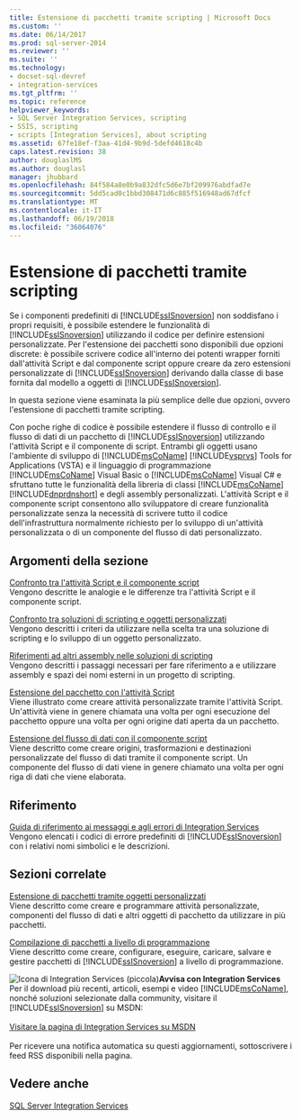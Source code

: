 ```yaml
---
title: Estensione di pacchetti tramite scripting | Microsoft Docs
ms.custom: ''
ms.date: 06/14/2017
ms.prod: sql-server-2014
ms.reviewer: ''
ms.suite: ''
ms.technology:
- docset-sql-devref
- integration-services
ms.tgt_pltfrm: ''
ms.topic: reference
helpviewer_keywords:
- SQL Server Integration Services, scripting
- SSIS, scripting
- scripts [Integration Services], about scripting
ms.assetid: 67fe18ef-f3aa-41d4-9b9d-5defd4618c4b
caps.latest.revision: 38
author: douglaslMS
ms.author: douglasl
manager: jhubbard
ms.openlocfilehash: 84f584a8e0b9a832dfc5d6e7bf209976abdfad7e
ms.sourcegitcommit: 5dd5cad0c1bbd308471d6c885f516948ad67dfcf
ms.translationtype: MT
ms.contentlocale: it-IT
ms.lasthandoff: 06/19/2018
ms.locfileid: "36064076"
---
```

# <a name="extending-packages-with-scripting"></a>Estensione di pacchetti tramite scripting
  Se i componenti predefiniti di [!INCLUDE[ssISnoversion](../../includes/ssisnoversion-md.md)] non soddisfano i propri requisiti, è possibile estendere le funzionalità di [!INCLUDE[ssISnoversion](../../includes/ssisnoversion-md.md)] utilizzando il codice per definire estensioni personalizzate. Per l'estensione dei pacchetti sono disponibili due opzioni discrete: è possibile scrivere codice all'interno dei potenti wrapper forniti dall'attività Script e dal componente script oppure creare da zero estensioni personalizzate di [!INCLUDE[ssISnoversion](../../includes/ssisnoversion-md.md)] derivando dalla classe di base fornita dal modello a oggetti di [!INCLUDE[ssISnoversion](../../includes/ssisnoversion-md.md)].  
  
 In questa sezione viene esaminata la più semplice delle due opzioni, ovvero l'estensione di pacchetti tramite scripting.  
  
 Con poche righe di codice è possibile estendere il flusso di controllo e il flusso di dati di un pacchetto di [!INCLUDE[ssISnoversion](../../includes/ssisnoversion-md.md)] utilizzando l'attività Script e il componente di script. Entrambi gli oggetti usano l'ambiente di sviluppo di [!INCLUDE[msCoName](../../includes/msconame-md.md)] [!INCLUDE[vsprvs](../../includes/vsprvs-md.md)] Tools for Applications (VSTA) e il linguaggio di programmazione [!INCLUDE[msCoName](../../includes/msconame-md.md)] Visual Basic o [!INCLUDE[msCoName](../../includes/msconame-md.md)] Visual C# e sfruttano tutte le funzionalità della libreria di classi [!INCLUDE[msCoName](../../includes/msconame-md.md)] [!INCLUDE[dnprdnshort](../../includes/dnprdnshort-md.md)] e degli assembly personalizzati. L'attività Script e il componente script consentono allo sviluppatore di creare funzionalità personalizzate senza la necessità di scrivere tutto il codice dell'infrastruttura normalmente richiesto per lo sviluppo di un'attività personalizzata o di un componente del flusso di dati personalizzato.  
  
## <a name="in-this-section"></a>Argomenti della sezione  
 [Confronto tra l'attività Script e il componente script](../extending-packages-scripting/comparing-the-script-task-and-the-script-component.md)  
 Vengono descritte le analogie e le differenze tra l'attività Script e il componente script.  
  
 [Confronto tra soluzioni di scripting e oggetti personalizzati](comparing-scripting-solutions-and-custom-objects.md)  
 Vengono descritti i criteri da utilizzare nella scelta tra una soluzione di scripting e lo sviluppo di un oggetto personalizzato.  
  
 [Riferimenti ad altri assembly nelle soluzioni di scripting](referencing-other-assemblies-in-scripting-solutions.md)  
 Vengono descritti i passaggi necessari per fare riferimento a e utilizzare assembly e spazi dei nomi esterni in un progetto di scripting.  
  
 [Estensione del pacchetto con l'attività Script](../extending-packages-scripting/task/extending-the-package-with-the-script-task.md)  
 Viene illustrato come creare attività personalizzate tramite l'attività Script. Un'attività viene in genere chiamata una volta per ogni esecuzione del pacchetto oppure una volta per ogni origine dati aperta da un pacchetto.  
  
 [Estensione del flusso di dati con il componente script](data-flow-script-component/extending-the-data-flow-with-the-script-component.md)  
 Viene descritto come creare origini, trasformazioni e destinazioni personalizzate del flusso di dati tramite il componente script. Un componente del flusso di dati viene in genere chiamato una volta per ogni riga di dati che viene elaborata.  
  
## <a name="reference"></a>Riferimento  
 [Guida di riferimento ai messaggi e agli errori di Integration Services](../integration-services-error-and-message-reference.md)  
 Vengono elencati i codici di errore predefiniti di [!INCLUDE[ssISnoversion](../../includes/ssisnoversion-md.md)] con i relativi nomi simbolici e le descrizioni.  
  
## <a name="related-sections"></a>Sezioni correlate  
 [Estensione di pacchetti tramite oggetti personalizzati](../extending-packages-custom-objects/extending-packages-with-custom-objects.md)  
 Viene descritto come creare e programmare attività personalizzate, componenti del flusso di dati e altri oggetti di pacchetto da utilizzare in più pacchetti.  
  
 [Compilazione di pacchetti a livello di programmazione](../building-packages-programmatically/building-packages-programmatically.md)  
 Viene descritto come creare, configurare, eseguire, caricare, salvare e gestire pacchetti di [!INCLUDE[ssISnoversion](../../includes/ssisnoversion-md.md)] a livello di programmazione.  
  
![Icona di Integration Services (piccola)](../media/dts-16.gif "icona di Integration Services (piccola)")**Avvisa con Integration Services** <br /> Per il download più recenti, articoli, esempi e video [!INCLUDE[msCoName](../../includes/msconame-md.md)], nonché soluzioni selezionate dalla community, visitare il [!INCLUDE[ssISnoversion](../../includes/ssisnoversion-md.md)] su MSDN:<br /><br /> [Visitare la pagina di Integration Services su MSDN](http://go.microsoft.com/fwlink/?LinkId=136655)<br /><br /> Per ricevere una notifica automatica su questi aggiornamenti, sottoscrivere i feed RSS disponibili nella pagina.  
  
## <a name="see-also"></a>Vedere anche  
 [SQL Server Integration Services](../sql-server-integration-services.md)  
  
  
